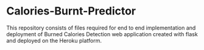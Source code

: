 # Calories-Burnt-Predictor

This repository consists of files required for end to end implementation and deployment of Burned Calories Detection web application created with flask and deployed on the Heroku platform.
